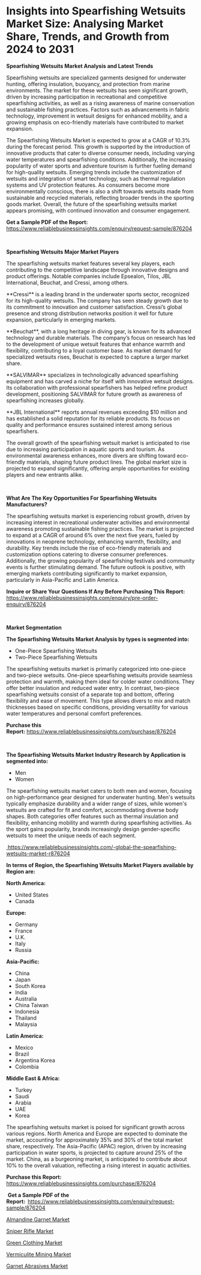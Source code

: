 <p><h1>Insights into Spearfishing Wetsuits Market Size: Analysing Market Share, Trends, and Growth from 2024 to 2031</h1></p><p><strong>Spearfishing Wetsuits Market Analysis and Latest Trends</strong></p>
<p><p>Spearfishing wetsuits are specialized garments designed for underwater hunting, offering insulation, buoyancy, and protection from marine environments. The market for these wetsuits has seen significant growth, driven by increasing participation in recreational and competitive spearfishing activities, as well as a rising awareness of marine conservation and sustainable fishing practices. Factors such as advancements in fabric technology, improvement in wetsuit designs for enhanced mobility, and a growing emphasis on eco-friendly materials have contributed to market expansion.</p><p>The Spearfishing Wetsuits Market is expected to grow at a CAGR of 10.3% during the forecast period. This growth is supported by the introduction of innovative products that cater to diverse consumer needs, including varying water temperatures and spearfishing conditions. Additionally, the increasing popularity of water sports and adventure tourism is further fueling demand for high-quality wetsuits. Emerging trends include the customization of wetsuits and integration of smart technology, such as thermal regulation systems and UV protection features. As consumers become more environmentally conscious, there is also a shift towards wetsuits made from sustainable and recycled materials, reflecting broader trends in the sporting goods market. Overall, the future of the spearfishing wetsuits market appears promising, with continued innovation and consumer engagement.</p></p>
<p><strong>Get a Sample PDF of the Report:&nbsp;</strong> <a href="https://www.reliablebusinessinsights.com/enquiry/request-sample/876204?utm_campaign=75&utm_medium=2&utm_source=Github&utm_content=ia&utm_term=03122024&utm_id=spearfishing-wetsuits">https://www.reliablebusinessinsights.com/enquiry/request-sample/876204</a></p>
<p>&nbsp;</p>
<p><strong>Spearfishing Wetsuits Major Market Players</strong></p>
<p><p>The spearfishing wetsuits market features several key players, each contributing to the competitive landscape through innovative designs and product offerings. Notable companies include Epsealon, Tilos, JBL International, Beuchat, and Cressi, among others.</p><p>**Cressi** is a leading brand in the underwater sports sector, recognized for its high-quality wetsuits. The company has seen steady growth due to its commitment to innovation and customer satisfaction. Cressi’s global presence and strong distribution networks position it well for future expansion, particularly in emerging markets.</p><p>**Beuchat**, with a long heritage in diving gear, is known for its advanced technology and durable materials. The company’s focus on research has led to the development of unique wetsuit features that enhance warmth and flexibility, contributing to a loyal customer base. As market demand for specialized wetsuits rises, Beuchat is expected to capture a larger market share.</p><p>**SALVIMAR** specializes in technologically advanced spearfishing equipment and has carved a niche for itself with innovative wetsuit designs. Its collaboration with professional spearfishers has helped refine product development, positioning SALVIMAR for future growth as awareness of spearfishing increases globally.</p><p>**JBL International** reports annual revenues exceeding $10 million and has established a solid reputation for its reliable products. Its focus on quality and performance ensures sustained interest among serious spearfishers.</p><p>The overall growth of the spearfishing wetsuit market is anticipated to rise due to increasing participation in aquatic sports and tourism. As environmental awareness enhances, more divers are shifting toward eco-friendly materials, shaping future product lines. The global market size is projected to expand significantly, offering ample opportunities for existing players and new entrants alike.</p></p>
<p>&nbsp;</p>
<p><strong>What Are The Key Opportunities For Spearfishing Wetsuits Manufacturers?</strong></p>
<p><p>The spearfishing wetsuits market is experiencing robust growth, driven by increasing interest in recreational underwater activities and environmental awareness promoting sustainable fishing practices. The market is projected to expand at a CAGR of around 6% over the next five years, fueled by innovations in neoprene technology, enhancing warmth, flexibility, and durability. Key trends include the rise of eco-friendly materials and customization options catering to diverse consumer preferences. Additionally, the growing popularity of spearfishing festivals and community events is further stimulating demand. The future outlook is positive, with emerging markets contributing significantly to market expansion, particularly in Asia-Pacific and Latin America.</p></p>
<p><strong>Inquire or Share Your Questions If Any Before Purchasing This Report:</strong> <a href="https://www.reliablebusinessinsights.com/enquiry/pre-order-enquiry/876204?utm_campaign=75&utm_medium=2&utm_source=Github&utm_content=ia&utm_term=03122024&utm_id=spearfishing-wetsuits">https://www.reliablebusinessinsights.com/enquiry/pre-order-enquiry/876204</a></p>
<p>&nbsp;</p>
<p><strong>Market Segmentation</strong></p>
<p><strong>The Spearfishing Wetsuits Market Analysis by types is segmented into:</strong></p>
<p><ul><li>One-Piece Spearfishing Wetsuits</li><li>Two-Piece Spearfishing Wetsuits</li></ul></p>
<p><p>The spearfishing wetsuits market is primarily categorized into one-piece and two-piece wetsuits. One-piece spearfishing wetsuits provide seamless protection and warmth, making them ideal for colder water conditions. They offer better insulation and reduced water entry. In contrast, two-piece spearfishing wetsuits consist of a separate top and bottom, offering flexibility and ease of movement. This type allows divers to mix and match thicknesses based on specific conditions, providing versatility for various water temperatures and personal comfort preferences.</p></p>
<p><strong>Purchase this Report:&nbsp;</strong><a href="https://www.reliablebusinessinsights.com/purchase/876204?utm_campaign=75&utm_medium=2&utm_source=Github&utm_content=ia&utm_term=03122024&utm_id=spearfishing-wetsuits">https://www.reliablebusinessinsights.com/purchase/876204</a></p>
<p>&nbsp;</p>
<p><strong>The Spearfishing Wetsuits Market Industry Research by Application is segmented into:</strong></p>
<p><ul><li>Men</li><li>Women</li></ul></p>
<p><p>The spearfishing wetsuits market caters to both men and women, focusing on high-performance gear designed for underwater hunting. Men's wetsuits typically emphasize durability and a wider range of sizes, while women's wetsuits are crafted for fit and comfort, accommodating diverse body shapes. Both categories offer features such as thermal insulation and flexibility, enhancing mobility and warmth during spearfishing activities. As the sport gains popularity, brands increasingly design gender-specific wetsuits to meet the unique needs of each segment.</p></p>
<p><a href="https://www.reliablebusinessinsights.com/-global-the-spearfishing-wetsuits-market-r876204?utm_campaign=75&utm_medium=2&utm_source=Github&utm_content=ia&utm_term=03122024&utm_id=spearfishing-wetsuits">&nbsp;https://www.reliablebusinessinsights.com/-global-the-spearfishing-wetsuits-market-r876204</a></p>
<p><strong>In terms of Region, the Spearfishing Wetsuits Market Players available by Region are:</strong></p>
<p>
    <p> <strong> North America: </strong>
        <ul>
            <li>United States</li>
            <li>Canada</li>
        </ul>
        </p> 
    <p> <strong> Europe: </strong>
        <ul>
            <li>Germany</li>
            <li>France</li>
            <li>U.K.</li>
            <li>Italy</li>
            <li>Russia</li>
        </ul>
        </p> 
    <p> <strong> Asia-Pacific: </strong>
        <ul>
            <li>China</li>
            <li>Japan</li>
            <li>South Korea</li>
            <li>India</li>
            <li>Australia</li>
            <li>China Taiwan</li>
            <li>Indonesia</li>
            <li>Thailand</li>
            <li>Malaysia</li>
        </ul>
        </p> 
    <p> <strong> Latin America: </strong>
        <ul>
            <li>Mexico</li>
            <li>Brazil</li>
            <li>Argentina Korea</li>
            <li>Colombia</li>
        </ul>
        </p> 
    <p> <strong> Middle East & Africa: </strong>
        <ul>
            <li>Turkey</li>
            <li>Saudi</li>
            <li>Arabia</li>
            <li>UAE</li>
            <li>Korea</li>
        </ul>
    </p>
    </p>
<p><p>The spearfishing wetsuits market is poised for significant growth across various regions. North America and Europe are expected to dominate the market, accounting for approximately 35% and 30% of the total market share, respectively. The Asia-Pacific (APAC) region, driven by increasing participation in water sports, is projected to capture around 25% of the market. China, as a burgeoning market, is anticipated to contribute about 10% to the overall valuation, reflecting a rising interest in aquatic activities.</p></p>
<p><strong>Purchase this Report: </strong><a href="https://www.reliablebusinessinsights.com/purchase/876204?utm_campaign=75&utm_medium=2&utm_source=Github&utm_content=ia&utm_term=03122024&utm_id=spearfishing-wetsuits">https://www.reliablebusinessinsights.com/purchase/876204</a></p>
<p>&nbsp;<strong>Get a Sample PDF of the Report:&nbsp;&nbsp;</strong><a href="https://www.reliablebusinessinsights.com/enquiry/request-sample/876204?utm_campaign=75&utm_medium=2&utm_source=Github&utm_content=ia&utm_term=03122024&utm_id=spearfishing-wetsuits">https://www.reliablebusinessinsights.com/enquiry/request-sample/876204</a></p>
<p><strong></strong></p>
<p><p><a href="https://issuu.com/reportprime-2/docs/almandine-garnet-market-size-2030.pptx?utm_campaign=75&utm_medium=2&utm_source=Github&utm_content=ia&utm_term=03122024&utm_id=spearfishing-wetsuits">Almandine Garnet Market</a></p><p><a href="https://github.com/juniordelafrance/Market-Research-Report-List-5/blob/main/sniper-rifle-market.md?utm_campaign=75&utm_medium=2&utm_source=Github&utm_content=ia&utm_term=03122024&utm_id=spearfishing-wetsuits">Sniper Rifle Market</a></p><p><a href="https://www.linkedin.com/pulse/green-clothing-market-size-status-forecast-2024-2031-visigraphs-ouboc?utm_campaign=75&utm_medium=2&utm_source=Github&utm_content=ia&utm_term=03122024&utm_id=spearfishing-wetsuits">Green Clothing Market</a></p><p><a href="https://www.linkedin.com/pulse/positive-growth-outlook-global-vermiculite-mining-market-forecasting-ahecf?utm_campaign=75&utm_medium=2&utm_source=Github&utm_content=ia&utm_term=03122024&utm_id=spearfishing-wetsuits">Vermiculite Mining Market</a></p><p><a href="https://issuu.com/reportprime-2/docs/garnet-abrasives-market-size-2030.pptx?utm_campaign=75&utm_medium=2&utm_source=Github&utm_content=ia&utm_term=03122024&utm_id=spearfishing-wetsuits">Garnet Abrasives Market</a></p></p>